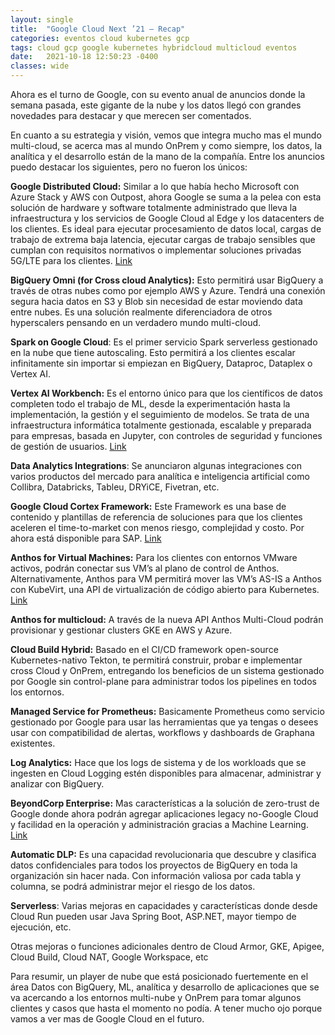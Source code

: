 ```yaml
---
layout: single
title:  "Google Cloud Next ’21 – Recap"
categories: eventos cloud kubernetes gcp
tags: cloud gcp google kubernetes hybridcloud multicloud eventos
date:   2021-10-18 12:50:23 -0400
classes: wide
---
```

Ahora es el turno de Google, con su evento anual de anuncios donde la semana pasada, este gigante de la nube y los datos llegó con grandes novedades para destacar y que merecen ser comentados.

En cuanto a su estrategia y visión, vemos que integra mucho mas el mundo multi-cloud, se acerca mas al mundo OnPrem y como siempre, los datos, la analítica y el desarrollo están de la mano de la compañía. Entre los anuncios puedo destacar los siguientes, pero no fueron los únicos:

**Google Distributed Cloud:** Similar a lo que había hecho Microsoft con Azure Stack y AWS con Outpost, ahora Google se suma a la pelea con esta solución de hardware y software totalmente administrado que lleva la infraestructura y los servicios de Google Cloud al Edge y los datacenters de los clientes. Es ideal para ejecutar procesamiento de datos local, cargas de trabajo de extrema baja latencia, ejecutar cargas de trabajo sensibles que cumplan con requisitos normativos o implementar soluciones privadas 5G/LTE para los clientes. [Link](https://cloud.google.com/blog/topics/hybrid-cloud/announcing-google-distributed-cloud-edge-and-hosted)

**BigQuery Omni (for Cross cloud Analytics):** Esto permitirá usar BigQuery a través de otras nubes como por ejemplo AWS y Azure. Tendrá una conexión segura hacia datos en S3 y Blob sin necesidad de estar moviendo data entre nubes. Es una solución realmente diferenciadora de otros hyperscalers pensando en un verdadero mundo multi-cloud.

**Spark on Google Cloud**: Es el primer servicio Spark serverless gestionado en la nube que tiene autoscaling. Esto permitirá a los clientes escalar infinitamente sin importar si empiezan en BigQuery, Dataproc, Dataplex o Vertex AI.

**Vertex AI Workbench:** Es el entorno único para que los científicos de datos completen todo el trabajo de ML, desde la experimentación hasta la implementación, la gestión y el seguimiento de modelos. Se trata de una infraestructura informática totalmente gestionada, escalable y preparada para empresas, basada en Jupyter, con controles de seguridad y funciones de gestión de usuarios. [Link](https://cloud.google.com/vertex-ai-workbench)

**Data Analytics Integrations**: Se anunciaron algunas integraciones con varios productos del mercado para analítica e inteligencia artificial como Collibra, Databricks, Tableu, DRYiCE, Fivetran, etc.

**Google Cloud Cortex Framework:** Este Framework es una base de contenido y plantillas de referencia de soluciones para que los clientes aceleren el time-to-market con menos riesgo, complejidad y costo. Por ahora está disponible para SAP. [Link](https://cloud.google.com/blog/products/sap-google-cloud/faster-time-to-value-with-the-google-cloud-cortex-framework)

**Anthos for Virtual Machines:** Para los clientes con entornos VMware activos, podrán conectar sus VM’s al plano de control de Anthos. Alternativamente, Anthos para VM permitirá mover las VM’s AS-IS a Anthos con KubeVirt, una API de virtualización de código abierto para Kubernetes. [Link](https://cloud.google.com/blog/topics/hybrid-cloud/introducing-anthos-for-vms-and-other-app-modernization-tools)

**Anthos for multicloud:** A través de la nueva API Anthos Multi-Cloud podrán provisionar y gestionar clusters GKE en AWS y Azure.

**Cloud Build Hybrid:** Basado en el CI/CD framework open-source Kubernetes-nativo Tekton, te permitirá construir, probar e implementar cross Cloud y OnPrem, entregando los beneficios de un sistema gestionado por Google sin control-plane para administrar todos los pipelines en todos los entornos.

**Managed Service for Prometheus:** Basicamente Prometheus como servicio gestionado por Google para usar las herramientas que ya tengas o desees usar con compatibilidad de alertas, workflows y dashboards de Graphana existentes.

**Log Analytics:** Hace que los logs de sistema y de los workloads que se ingesten en Cloud Logging estén disponibles para almacenar, administrar y analizar con BigQuery.

**BeyondCorp Enterprise:** Mas características a la solución de zero-trust de Google donde ahora podrán agregar aplicaciones legacy no-Google Cloud y facilidad en la operación y administración gracias a Machine Learning. [Link](https://cloud.google.com/blog/products/identity-security/introducing-beyondcorp-enterprise)

**Automatic DLP:** Es una capacidad revolucionaria que descubre y clasifica datos confidenciales para todos los proyectos de BigQuery en toda la organización sin hacer nada. Con información valiosa por cada tabla y columna, se podrá administrar mejor el riesgo de los datos.

**Serverless**: Varias mejoras en capacidades y características donde desde Cloud Run pueden usar Java Spring Boot, ASP.NET, mayor tiempo de ejecución, etc.

Otras mejoras o funciones adicionales dentro de Cloud Armor, GKE, Apigee, Cloud Build, Cloud NAT, Google Workspace, etc

Para resumir, un player de nube que está posicionado fuertemente en el área Datos con BigQuery, ML, analítica y desarrollo de aplicaciones que se va acercando a los entornos multi-nube y OnPrem para tomar algunos clientes y casos que hasta el momento no podía. A tener mucho ojo porque vamos a ver mas de Google Cloud en el futuro.